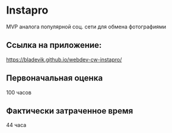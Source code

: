 # Instapro

MVP аналога популярной соц. сети для обмена фотографиями

## Ссылка на приложение:

https://bladevik.github.io/webdev-cw-instapro/

## Первоначальная оценка

100 часов

## Фактически затраченное время

44 часа
